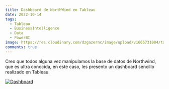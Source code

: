 ```yaml
---
title: Dashboard de NorthWind en Tableau
date: 2022-10-14
tags:
  - Tableau
  - BusinessIntelligence
  - Data
  - PowerBI
image: https://res.cloudinary.com/dzgazernc/image/upload/v1665731084/tableau-public.png
comments: true
---
```

C﻿reo que todos alguna vez manipulamos la base de datos de Northwind, que es ultra conocida, en este caso, les presento un dashboard sencillo realizado en Tableau.
<div class='tableauPlaceholder' id='viz1665731300652' style='position: relative'><noscript><a href='#'><img alt='Dashboard ' src='https:&#47;&#47;public.tableau.com&#47;static&#47;images&#47;No&#47;NorthwindDashboard_16655031716170&#47;Dashboard&#47;1_rss.png' style='border: none' /></a></noscript><object class='tableauViz'  style='display:none;'><param name='host_url' value='https%3A%2F%2Fpublic.tableau.com%2F' /> <param name='embed_code_version' value='3' /> <param name='site_root' value='' /><param name='name' value='NorthwindDashboard_16655031716170&#47;Dashboard' /><param name='tabs' value='no' /><param name='toolbar' value='yes' /><param name='static_image' value='https:&#47;&#47;public.tableau.com&#47;static&#47;images&#47;No&#47;NorthwindDashboard_16655031716170&#47;Dashboard&#47;1.png' /> <param name='animate_transition' value='yes' /><param name='display_static_image' value='yes' /><param name='display_spinner' value='yes' /><param name='display_overlay' value='yes' /><param name='display_count' value='yes' /><param name='language' value='es-ES' /></object></div>                <script type='text/javascript'>                    var divElement = document.getElementById('viz1665731300652');                    var vizElement = divElement.getElementsByTagName('object')[0];                    if ( divElement.offsetWidth > 800 ) { vizElement.style.width='100%';vizElement.style.height=(divElement.offsetWidth*0.75)+'px';} else if ( divElement.offsetWidth > 500 ) { vizElement.style.width='100%';vizElement.style.height=(divElement.offsetWidth*0.75)+'px';} else { vizElement.style.width='100%';vizElement.style.height='1977px';}                     var scriptElement = document.createElement('script');                    scriptElement.src = 'https://public.tableau.com/javascripts/api/viz_v1.js';                    vizElement.parentNode.insertBefore(scriptElement, vizElement);                </script>